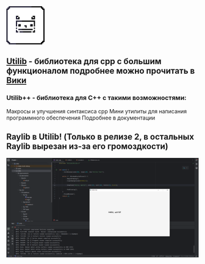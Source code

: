 <img src="/icon/icon128.png" width="100" alt="Иконка">

## [Utilib](https://neexzi.github.io/utilib.github.io/) - библиотека для cpp с большим функционалом подробнее можно прочитать в [Вики](https://github.com/oneon4i/Utilib/wiki)

### Utilib++ - библиотека для C++ с такими возможностями:
Макросы и улучшения синтаксиса cpp
Мини утилиты для написания программного обеспечения
Подробнее в документации


## Raylib в Utilib! (Только в релизе 2, в остальных Raylib вырезан из-за его громоздкости)
<img src="/icon/helloUltilib.png"  alt="...">
